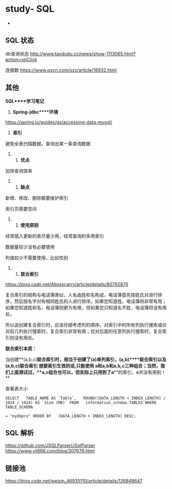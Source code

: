 # study- SQL #
- 



## SQL 状态

db查询状态 http://www.taodudu.cc/news/show-1113065.html?action=onClick

连接数 https://www.qycn.com/xzx/article/16932.html



## 其他

**SQL****学习笔记**

1. **Spring-jdbc****环境**

https://spring.io/guides/gs/accessing-data-mysql/

1. **索引**

避免全表扫描数据，查询出某一条查询数据

1. 1. **优点**

加快查询效率

1. 1. **缺点**

新增、修改、删除都要维护索引

索引页需要空间

1. 1. **使用原则**

经常插入更新的表尽量少用，经常查询的多用索引

数据量较少没有必要使用

列值较少不需要使用，比如性别

1. 1. **联合索引**

https://blog.csdn.net/Abysscarry/article/details/80792876



复合索引的结构与电话簿类似，人名由姓和名构成，电话簿首先按姓氏对进行排序，然后按名字对有相同姓氏的人进行排序。如果您知道姓，电话簿将非常有用；如果您知道姓和名，电话簿则更为有用，但如果您只知道名不姓，电话簿将没有用处。



所以说创建复合索引时，应该仔细考虑列的顺序。对索引中的所有列执行搜索或仅对前几列执行搜索时，复合索引非常有用；仅对后面的任意列执行搜索时，复合索引则没有用处。



**联合索引本质：**

当创建**(a,b,c)****联合索引**时，相当于创建了**(a)****单列索引**，**(a,b)****联合索引**以及**(a,b,c)****联合索引** 
 想要索引生效的话,只能使用 a和a,b和a,b,c三种组合；当然，我们上面测试过，**a,c****组合也可以，但实际上只用到了****a****的索引，****c****并没有用到！** 





查看表大小 

```
SELECT   TABLE_NAME AS `Table`,   ROUND((DATA_LENGTH + INDEX_LENGTH) / 1024 / 1024) AS `Size (MB)` FROM   information_schema.TABLES WHERE   TABLE_SCHEMA

= "mydbpro" ORDER BY   (DATA_LENGTH + INDEX_LENGTH) DESC;
```

## SQL 解析
https://github.com/JSQLParser/JSqlParser
https://www.yii666.com/blog/307676.html


## 链接池 
https://blog.csdn.net/weixin_46935110/article/details/126848647
